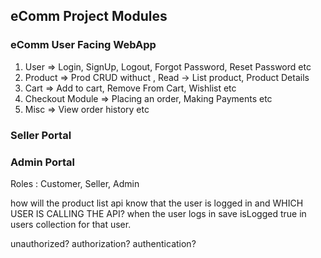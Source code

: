 ## eComm Project Modules

### eComm User Facing WebApp
1. User => Login, SignUp, Logout, Forgot Password, Reset Password etc
2. Product => Prod CRUD withuct , Read -> List product, Product Details
3. Cart => Add to cart, Remove From Cart, Wishlist etc
4. Checkout Module => Placing an order, Making Payments etc
5. Misc => View order history etc

### Seller Portal

### Admin Portal
Roles : Customer, Seller, Admin


how will the product list api know that the user is logged in and WHICH USER IS CALLING THE API?
when the user logs in save isLogged true in users collection for that user.

unauthorized?
authorization?
authentication?
